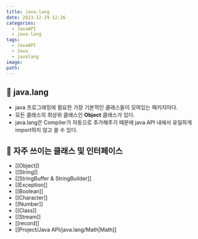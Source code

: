 ```yaml
---
title: java.lang
date: 2023-12-29 12:26
categories:
  - JavaAPI
  - java.lang
tags:
  - JavaAPI
  - Java
  - javalang
image: 
path:
---
```

## 🌈 java.lang
+ java 프로그래밍에 필요한 가장 기본적인 클래스들이 모여있는 패키지이다.
+ 모든 클래스의 최상위 클래스인 **Object** 클래스가 있다.
+ java.lang은 Compiler가 자동으로 추가해주기 때문에 java API 내에서 유일하게 import하지 않고 쓸 수 있다.

## 🌈 자주 쓰이는 클래스 및 인터페이스
+ [[Object]]
+ [[String]]
+ [[StringBuffer & StringBuilder]]
+ [[Exception]]
+ [[Boolean]]
+ [[Character]]
+ [[Number]]
+ [[Class]]
+ [[Stream]]
+ [[record]]
+ [[Project/Java API/java.lang/Math|Math]]